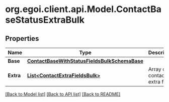 
# org.egoi.client.api.Model.ContactBaseStatusExtraBulk

## Properties

Name | Type | Description | Notes
------------ | ------------- | ------------- | -------------
**Base** | [**ContactBaseWithStatusFieldsBulkSchemaBase**](ContactBaseWithStatusFieldsBulkSchemaBase.md) |  | [optional] 
**Extra** | [**List&lt;ContactExtraFieldsBulk&gt;**](ContactExtraFieldsBulk.md) | Array of the contact&#39;s extra fields | [optional] 

[[Back to Model list]](../README.md#documentation-for-models)
[[Back to API list]](../README.md#documentation-for-api-endpoints)
[[Back to README]](../README.md)


